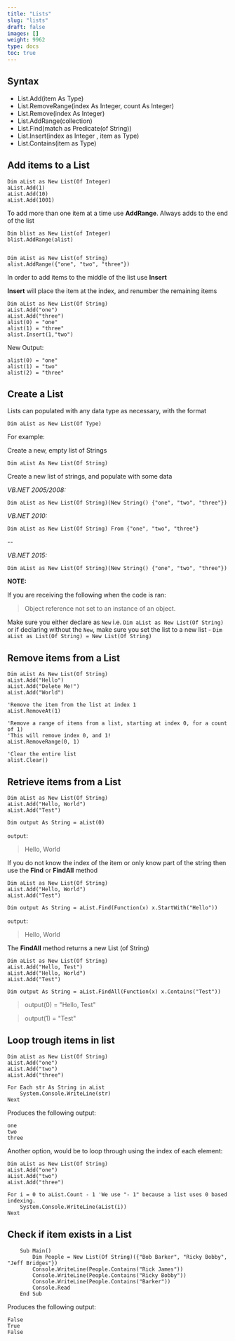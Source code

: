 ```yaml
---
title: "Lists"
slug: "lists"
draft: false
images: []
weight: 9962
type: docs
toc: true
---
```


## Syntax
- List.Add(item As Type)
- List.RemoveRange(index As Integer, count As Integer)
- List.Remove(index As Integer)
- List.AddRange(collection)
- List.Find(match as Predicate(of String))
- List.Insert(index as Integer , item as Type)
- List.Contains(item as Type)

## Add items to a List
   


    Dim aList as New List(Of Integer)
    aList.Add(1)
    aList.Add(10)
    aList.Add(1001)

To add more than one item at a time use **AddRange**. Always adds to the end of the list

    Dim blist as New List(of Integer)
    blist.AddRange(alist) 


    Dim aList as New List(of String)
    alist.AddRange({"one", "two", "three"}) 

In order to add items to the middle of the list use **Insert** 

**Insert** will place the item at the index, and renumber the remaining items 

    Dim aList as New List(Of String)
    aList.Add("one")
    aList.Add("three")
    alist(0) = "one"
    alist(1) = "three"
    alist.Insert(1,"two")

New Output:

    alist(0) = "one"       
    alist(1) = "two"
    alist(2) = "three"

## Create a List
Lists can populated with any data type as necessary, with the format 

    Dim aList as New List(Of Type)
For example:

Create a new, empty list of Strings

    Dim aList As New List(Of String)

Create a new list of strings, and populate with some data

*VB.NET 2005/2008:*

    Dim aList as New List(Of String)(New String() {"one", "two", "three"})

*VB.NET 2010:*

    Dim aList as New List(Of String) From {"one", "two", "three"}

--

*VB.NET 2015:*
    
    Dim aList as New List(Of String)(New String() {"one", "two", "three"})


**NOTE:** 

If you are receiving the following when the code is ran:
> Object reference not set to an instance of an object.

Make sure you either declare as `New` i.e. `Dim aList as New List(Of String)` or if declaring without the `New`, make sure you set the list to a new list - `Dim aList as List(Of String) = New List(Of String)`

## Remove items from a List
    Dim aList As New List(Of String)
    aList.Add("Hello")
    aList.Add("Delete Me!")
    aList.Add("World")

    'Remove the item from the list at index 1
    aList.RemoveAt(1)

    'Remove a range of items from a list, starting at index 0, for a count of 1)
    'This will remove index 0, and 1!
    aList.RemoveRange(0, 1)

    'Clear the entire list
    alist.Clear()

## Retrieve items from a List
    Dim aList as New List(Of String)
    aList.Add("Hello, World")
    aList.Add("Test")

    Dim output As String = aList(0)

`output`:
> Hello, World

If you do not know the index of the item or only know part of the string then use the **Find** or **FindAll** method

    Dim aList as New List(Of String)
    aList.Add("Hello, World")
    aList.Add("Test")

    Dim output As String = aList.Find(Function(x) x.StartWith("Hello"))

`output`:
> Hello, World

The **FindAll** method returns a new List (of String)

    Dim aList as New List(Of String)
    aList.Add("Hello, Test")
    aList.Add("Hello, World")
    aList.Add("Test")

    Dim output As String = aList.FindAll(Function(x) x.Contains("Test"))
> output(0) = "Hello, Test"

>output(1) = "Test"


## Loop trough items in list
    Dim aList as New List(Of String)
    aList.Add("one")
    aList.Add("two")
    aList.Add("three")
    
    For Each str As String in aList
        System.Console.WriteLine(str)
    Next

Produces the following output:

    one
    two
    three


Another option, would be to loop through using the index of each element:

    Dim aList as New List(Of String)
    aList.Add("one")
    aList.Add("two")
    aList.Add("three")

    For i = 0 to aList.Count - 1 'We use "- 1" because a list uses 0 based indexing.
        System.Console.WriteLine(aList(i))
    Next

## Check if item exists in a List
        Sub Main()
            Dim People = New List(Of String)({"Bob Barker", "Ricky Bobby", "Jeff Bridges"})
            Console.WriteLine(People.Contains("Rick James"))
            Console.WriteLine(People.Contains("Ricky Bobby"))
            Console.WriteLine(People.Contains("Barker"))
            Console.Read 
        End Sub

Produces the following output:

    False
    True
    False


